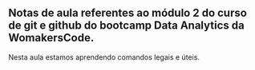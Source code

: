 ## Notas de aula referentes ao módulo 2 do curso de git e github do bootcamp Data Analytics da WomakersCode.

Nesta aula estamos aprendendo comandos legais e úteis.
